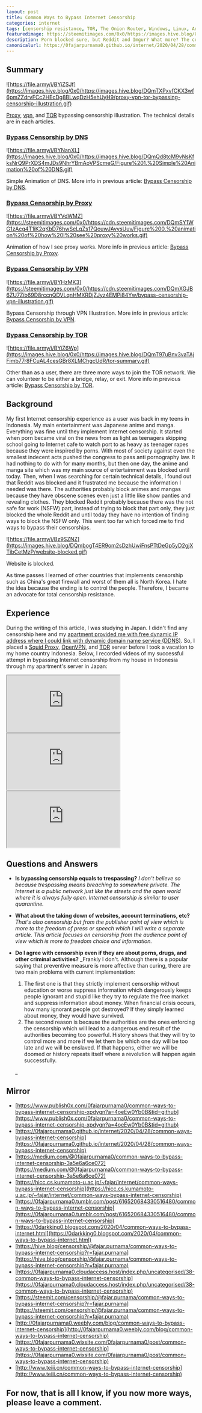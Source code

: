 ```yaml
---
layout: post
title: Common Ways to Bypass Internet Censorship
categories: internet
tags: [censorship resistance, TOR, The Onion Router, Windows, Linux, Android, DNS, proxy, VPN]
featuredimage: https://steemitimages.com/0x0/https://images.hive.blog/0x0/https://images.hive.blog/DQmTXPxvfCKX3wf6pmZZdrvFCc2HEcDg8BLwqDzH5ehUyH9/proxy-vpn-tor-bypassing-censorship-illustration.gif
description: Porn blocked sure, but Reddit and Imgur? What more? The common ways I found are by DNS, proxy, VPN, and TOR. Leave a comment if you know anymore.
canonicalurl: https://0fajarpurnama0.github.io/internet/2020/04/28/common-ways-bypass-internet-censorship
---
```


## Summary

![https://file.army/i/BYiZSJf](https://images.hive.blog/0x0/https://images.hive.blog/DQmTXPxvfCKX3wf6pmZZdrvFCc2HEcDg8BLwqDzH5ehUyH9/proxy-vpn-tor-bypassing-censorship-illustration.gif)

[Proxy](https://0fajarpurnama0.github.io/internet/2020/04/19/bypass-censorship-proxy), [vpn](https://0fajarpurnama0.github.io/internet/2020/04/22/bypass-censorship-vpn), and [TOR](https://0fajarpurnama0.github.io/internet/2020/04/25/bypass-censorship-tor) bypassing censorship illustration. The technical details are in each articles.



### [Bypass Censorship by DNS](https://0fajarpurnama0.github.io/internet/2020/04/18/bypass-censorship-dns)

![https://file.army/i/BYNanXL](https://images.hive.blog/0x0/https://images.hive.blog/DQmQd8tcM9vNsKfksNrQ9PrXDS4mJDs9NhrYBmAoVPScmeG/Figure%201.%20Simple%20Animation%20of%20DNS.gif)

Simple Animation of DNS. More info in previous article: [Bypass Censorship by DNS](https://0fajarpurnama0.github.io/internet/2020/04/18/bypass-censorship-dns).



### [Bypass Censorship by Proxy](https://0fajarpurnama0.github.io/internet/2020/04/19/bypass-censorship-proxy)

![https://file.army/i/BYVdWMZ](https://steemitimages.com/0x0/https://cdn.steemitimages.com/DQmSY1WG1zAcg4T1iK2qKbD76hwSeLqZs17QouwJAvysUuv/Figure%200.%20animation%20of%20how%20I%20see%20proxy%20works.gif)

Animation of how I see proxy works. More info in previous article: [Bypass Censorship by Proxy](https://0fajarpurnama0.github.io/internet/2020/04/19/bypass-censorship-proxy).



### [Bypass Censorship by VPN](https://0fajarpurnama0.github.io/internet/2020/04/22/bypass-censorship-vpn)

![https://file.army/i/BYHzMK3](https://steemitimages.com/0x0/https://cdn.steemitimages.com/DQmXGJB6ZU7Zib69D8rccnQDVLqnHMXRDjZJyz4EMPi84Yw/bypass-censorship-vpn-illustration.gif)

Bypass Censorship through VPN Illustration. More info in previous article: [Bypass Censorship by VPN](https://0fajarpurnama0.github.io/internet/2020/04/22/bypass-censorship-vpn).



### [Bypass Censorship by TOR](https://0fajarpurnama0.github.io/internet/2020/04/25/bypass-censorship-tor)

![https://file.army/i/BYiZ6Wp](https://images.hive.blog/0x0/https://images.hive.blog/DQmT97uBnv3vaTAjFimb77r8FCuAL4cesGBr8XLMChgcUdR/tor-summary.gif)

Other than as a user, there are three more ways to join the TOR network. We can volunteer to be either a bridge, relay, or exit. More info in previous article: [Bypass Censorship by TOR](https://0fajarpurnama0.github.io/internet/2020/04/25/bypass-censorship-tor).



## Background

My first Internet censorship experience as a user was back in my teens in Indonesia. My main entertainment was Japanese anime and manga. Everything was fine until they implement Internet censorship. It started when porn became viral on the news from as light as teenagers skipping school going to Internet cafe to watch port to as heavy as teenager rapes because they were inspired by porns. With most of society against even the smallest indecent acts pushed the congress to pass anti pornography law. It had nothing to do with for many months, but then one day, the anime and manga site which was my main source of entertainment was blocked until today. Then, when I was searching for certain technical details, I found out that Reddit was blocked and it frustrated me because the information I needed was there. The authorities probably block animes and mangas because they have obscene scenes even just a little like show panties and revealing clothes. They blocked Reddit probably because there was the not safe for work (NSFW) part, instead of trying to block that part only, they just blocked the whole Reddit and until today they have no intention of finding ways to block the NSFW only. This went too far which forced me to find ways to bypass their censorships.

![https://file.army/i/Bz9SZNZ](https://images.hive.blog/DQmbogT4ER9om2sDzhUwiFnsPTtDeGp5yD2gjXTibCetMzP/website-blocked.gif)

Website is blocked.



As time passes I learned of other countries that implements censorship such as China's great firewall and worst of them all is North Korea. I hate the idea because the ending is to control the people. Therefore, I became an advocate for total censorship resistance.

## Experience

During the writing of this article, I was studying in Japan. I didn't find any censorship here and my [apartment provided me with free dynamic IP address where I could link with dynamic domain name service (DDNS)](https://lbry.tv/@0fajarpurnama0:e/dynamic-domain-name-service-and-port:c). So, I placed a [Squid Proxy](https://lbry.tv/@0fajarpurnama0:e/installing-basic-squid-proxy-server:c), [OpenVPN](https://lbry.tv/@0fajarpurnama0:e/installing-openvpn-server-ubuntu-18-04:d), and [TOR](https://lbry.tv/@0fajarpurnama0:e/attempting-to-install-tor-relay-on-my:1) server before I took a vacation to my home country Indonesia. Below, I recorded videos of my successful attempt in bypassing Internet censorship from my house in Indonesia through my apartment's server in Japan:

<div class="video-container"><iframe src="https://lbry.tv/$/embed/bypassing-censorship-through-my-setup/453274f03aa85947a81b533d0be0fd280750901d" allowfullscreen=""></iframe></div>

<div class="video-container"><iframe src="https://lbry.tv/$/embed/bypass-censorship-through-my-setup-open/de0b303a4d036377811b85f9b2673f0315c5889d" allowfullscreen=""></iframe></div>

<div class="video-container"><iframe src="https://lbry.tv/$/embed/bypass-censorship-through-my-open-proxy/a497461bbb471e0c88bf838e35cee7804fdaf1b5" allowfullscreen=""></iframe></div>

## Questions and Answers

*   **Is bypassing censorship equals to trespassing?** _I don't believe so because trespassing means breaching to somewhere private. The Internet is a public network just like the streets and the open world where it is always fully open. Internet censorship is similar to user quarantine._
*   **What about the taking down of websites, account terminations, etc?** _That's also censorship but from the publisher point of view which is more to the freedom of press or speech which I will write a separate article. This article focuses on censorship from the audience point of view which is more to freedom choice and information._
*   **Do I agree with censorship even if they are about porns, drugs, and other criminal activities?** _Frankly I don't. Although there is a popular saying that preventive measure is more affective than curing, there are two main problems with current implementation:

    1.  The first one is that they strictly implement censorship without education or worse suppress information which dangerously keeps people ignorant and stupid like they try to regulate the free market and suppress information about money. When financial crisis occurs, how many ignorant people got destroyed? If they simply learned about money, they would have survived.
    2.  The second reason is because the authorities are the ones enforcing the censorship which will lead to a dangerous end result of the authorities becoming too powerful. History shows that they will try to control more and more if we let them be which one day will be too late and we will be enslaved. If that happens, either we will be doomed or history repeats itself where a revolution will happen again successfully.

    _
	
## Mirror

*   [https://www.publish0x.com/0fajarpurnama0/common-ways-to-bypass-internet-censorship-xpdygn?a=4oeEw0Yb0B&tid=github](https://www.publish0x.com/0fajarpurnama0/common-ways-to-bypass-internet-censorship-xpdygn?a=4oeEw0Yb0B&tid=github)
*   [https://0fajarpurnama0.github.io/internet/2020/04/28/common-ways-bypass-internet-censorship](https://0fajarpurnama0.github.io/internet/2020/04/28/common-ways-bypass-internet-censorship)
*   [https://medium.com/@0fajarpurnama0/common-ways-to-bypass-internet-censorship-3a5e6a6ce072](https://medium.com/@0fajarpurnama0/common-ways-to-bypass-internet-censorship-3a5e6a6ce072)
*   [https://hicc.cs.kumamoto-u.ac.jp/~fajar/internet/common-ways-bypass-internet-censorship](https://hicc.cs.kumamoto-u.ac.jp/~fajar/internet/common-ways-bypass-internet-censorship)
*   [https://0fajarpurnama0.tumblr.com/post/616520684330516480/common-ways-to-bypass-internet-censorship](https://0fajarpurnama0.tumblr.com/post/616520684330516480/common-ways-to-bypass-internet-censorship)
*   [https://0darkking0.blogspot.com/2020/04/common-ways-to-bypass-internet.html](https://0darkking0.blogspot.com/2020/04/common-ways-to-bypass-internet.html)
*   [https://hive.blog/censorship/@fajar.purnama/common-ways-to-bypass-internet-censorship?r=fajar.purnama](https://hive.blog/censorship/@fajar.purnama/common-ways-to-bypass-internet-censorship?r=fajar.purnama)
*   [https://0fajarpurnama0.cloudaccess.host/index.php/uncategorised/38-common-ways-to-bypass-internet-censorship](https://0fajarpurnama0.cloudaccess.host/index.php/uncategorised/38-common-ways-to-bypass-internet-censorship)
*   [https://steemit.com/censorship/@fajar.purnama/common-ways-to-bypass-internet-censorship?r=fajar.purnama](https://steemit.com/censorship/@fajar.purnama/common-ways-to-bypass-internet-censorship?r=fajar.purnama)
*   [http://0fajarpurnama0.weebly.com/blog/common-ways-to-bypass-internet-censorship](http://0fajarpurnama0.weebly.com/blog/common-ways-to-bypass-internet-censorship)
*   [https://0fajarpurnama0.wixsite.com/0fajarpurnama0/post/common-ways-to-bypass-internet-censorship](https://0fajarpurnama0.wixsite.com/0fajarpurnama0/post/common-ways-to-bypass-internet-censorship)
*   [http://www.teiii.cn/common-ways-to-bypass-internet-censorship](http://www.teiii.cn/common-ways-to-bypass-internet-censorship)

## For now, that is all I know, if you now more ways, please leave a comment.